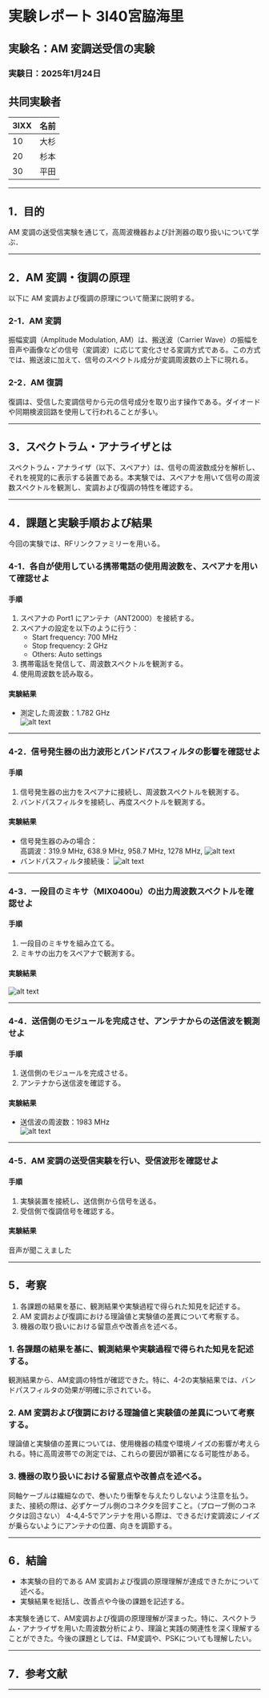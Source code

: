 # 実験レポート  3I40宮脇海里
## 実験名：AM 変調送受信の実験  
### 実験日：2025年1月24日  

## 共同実験者
|3IXX|名前|
|-|-|
|10|大杉|
|20|杉本|
|30|平田|

---

## 1．目的  
AM 変調の送受信実験を通じて，高周波機器および計測器の取り扱いについて学ぶ． 

---

## 2．AM 変調・復調の原理  
以下に AM 変調および復調の原理について簡潔に説明する。  

### 2-1．AM 変調  
振幅変調（Amplitude Modulation, AM）は、搬送波（Carrier Wave）の振幅を音声や画像などの信号（変調波）に応じて変化させる変調方式である。この方式では、搬送波に加えて、信号のスペクトル成分が変調周波数の上下に現れる。  

### 2-2．AM 復調  
復調は、受信した変調信号から元の信号成分を取り出す操作である。ダイオードや同期検波回路を使用して行われることが多い。  

---

## 3．スペクトラム・アナライザとは  
スペクトラム・アナライザ（以下、スペアナ）は、信号の周波数成分を解析し、それを視覚的に表示する装置である。本実験では、スペアナを用いて信号の周波数スペクトルを観測し、変調および復調の特性を確認する。  

---

## 4．課題と実験手順および結果  

今回の実験では、RFリンクファミリーを用いる。

### 4-1．各自が使用している携帯電話の使用周波数を、スペアナを用いて確認せよ  
#### 手順  
1. スペアナの Port1 にアンテナ（ANT2000）を接続する。  
2. スペアナの設定を以下のように行う：  
   - Start frequency: 700 MHz  
   - Stop frequency: 2 GHz  
   - Others: Auto settings
3. 携帯電話を発信して、周波数スペクトルを観測する。  
4. 使用周波数を読み取る。  

#### 実験結果  
- 測定した周波数：1.782  GHz  
![alt text](SCR01.BMP)
---

### 4-2．信号発生器の出力波形とバンドパスフィルタの影響を確認せよ  
#### 手順  
1. 信号発生器の出力をスペアナに接続し、周波数スペクトルを観測する。  
2. バンドパスフィルタを接続し、再度スペクトルを観測する。  

#### 実験結果  
- 信号発生器のみの場合：  
高調波：319.9 MHz, 638.9 MHz, 958.7 MHz, 1278 MHz, 
  ![alt text](<4-2 only generator.BMP>)
- バンドパスフィルタ接続後：
![alt text](4-2_320.BMP)  

---

### 4-3．一段目のミキサ（MIX0400u）の出力周波数スペクトルを確認せよ  
#### 手順  
1. 一段目のミキサを組み立てる。  
2. ミキサの出力をスペアナで観測する。  

#### 実験結果  
![alt text](SCR05.BMP)

---

### 4-4．送信側のモジュールを完成させ、アンテナからの送信波を観測せよ  
#### 手順  
1. 送信側のモジュールを完成させる。  
2. アンテナから送信波を確認する。  

#### 実験結果  
- 送信波の周波数：1983 MHz  
![alt text](4-4.BMP)

---

### 4-5．AM 変調の送受信実験を行い、受信波形を確認せよ  
#### 手順  
1. 実験装置を接続し、送信側から信号を送る。  
2. 受信側で復調信号を確認する。  

#### 実験結果  
音声が聞こえました

---

## 5．考察  
1. 各課題の結果を基に、観測結果や実験過程で得られた知見を記述する。  
2. AM 変調および復調における理論値と実験値の差異について考察する。  
3. 機器の取り扱いにおける留意点や改善点を述べる。  

### 1. 各課題の結果を基に、観測結果や実験過程で得られた知見を記述する。
観測結果から、AM変調の特性が確認できた。特に、4-2の実験結果では、バンドパスフィルタの効果が明確に示されている。

### 2. AM 変調および復調における理論値と実験値の差異について考察する。
理論値と実験値の差異については、使用機器の精度や環境ノイズの影響が考えられる。特に高周波帯での測定では、これらの要因が顕著になる可能性がある。

### 3. 機器の取り扱いにおける留意点や改善点を述べる。
同軸ケーブルは繊細なので、巻いたり衝撃を与えたりしないよう注意を払う。
また、接続の際は、必ずケーブル側のコネクタを回すこと。（プローブ側のコネクタは回さない）
4-4,4-5でアンテナを用いる際は、できるだけ変調波にノイズが乗らないようにアンテナの位置、向きを調節する。

---

## 6．結論  
- 本実験の目的である AM 変調および復調の原理理解が達成できたかについて述べる。  
- 実験結果を総括し、改善点や今後の課題を記述する。  

本実験を通じて、AM変調および復調の原理理解が深まった。特に、スペクトラム・アナライザを用いた周波数分析により、理論と実践の関連性を深く理解することができた。今後の課題としては、FM変調や、PSKについても理解したい。

---

## 7．参考文献  


---
